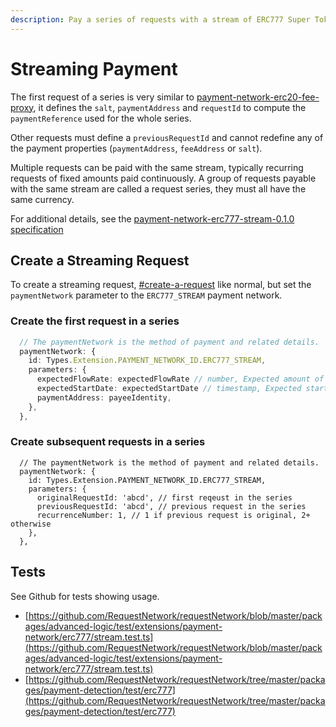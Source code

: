 ```yaml
---
description: Pay a series of requests with a stream of ERC777 Super Tokens from Superfluid.
---
```


# Streaming Payment

The first request of a series is very similar to [payment-network-erc20-fee-proxy](https://github.com/RequestNetwork/requestNetwork/blob/7be84246d3012959739a99db6463062374f6cd91/packages/advanced-logic/specs/payment-network-erc20-fee-proxy-contract-0.1.0.md), it defines the `salt`, `paymentAddress` and `requestId` to compute the `paymentReference` used for the whole series.

Other requests must define a `previousRequestId` and cannot redefine any of the payment properties (`paymentAddress`, `feeAddress` or `salt`).

Multiple requests can be paid with the same stream, typically recurring requests of fixed amounts paid continuously. A group of requests payable with the same stream are called a request series, they must all have the same currency.

For additional details, see the [payment-network-erc777-stream-0.1.0 specification](https://github.com/RequestNetwork/requestNetwork/blob/7be84246d3012959739a99db6463062374f6cd91/packages/advanced-logic/specs/payment-network-erc777-stream-0.1.0.md)

## Create a Streaming Request

To create a streaming request, [#create-a-request](../../get-started/quickstart-node.js.md#create-a-request "mention") like normal, but set the `paymentNetwork` parameter to the `ERC777_STREAM` payment network.

### Create the first request in a series

```typescript
  // The paymentNetwork is the method of payment and related details.
  paymentNetwork: {
    id: Types.Extension.PAYMENT_NETWORK_ID.ERC777_STREAM,
    parameters: {
      expectedFlowRate: expectedFlowRate // number, Expected amount of request currency per second
      expectedStartDate: expectedStartDate // timestamp, Expected start of stream	
      paymentAddress: payeeIdentity,
    },
  },
```

### Create subsequent requests in a series

```
  // The paymentNetwork is the method of payment and related details.
  paymentNetwork: {
    id: Types.Extension.PAYMENT_NETWORK_ID.ERC777_STREAM,
    parameters: {
      originalRequestId: 'abcd', // first reqeust in the series
      previousRequestId: 'abcd', // previous request in the series
      recurrenceNumber: 1, // 1 if previous request is original, 2+ otherwise
    },
  },
```

## Tests

See Github for tests showing usage.

* [https://github.com/RequestNetwork/requestNetwork/blob/master/packages/advanced-logic/test/extensions/payment-network/erc777/stream.test.ts](https://github.com/RequestNetwork/requestNetwork/blob/master/packages/advanced-logic/test/extensions/payment-network/erc777/stream.test.ts)
* [https://github.com/RequestNetwork/requestNetwork/tree/master/packages/payment-detection/test/erc777](https://github.com/RequestNetwork/requestNetwork/tree/master/packages/payment-detection/test/erc777)
